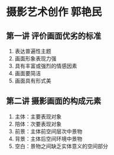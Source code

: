 # 摄影艺术创作  郭艳民

## 第一讲  评价画面优劣的标准

1. 表达普遍性主题
2. 画面形象表现力强
3. 具有丰富或强烈的情感因素
4. 画面要简洁
5. 画面具有形式美

## 第二讲  摄影画面的构成元素

1. 主体：主要表现对象
2. 陪体：次要表现对象
3. 前景：主体前空间层次中景物
4. 背景：主体后空间环境中景物
5. 空白：景物之间缺乏实体意义的空间部分